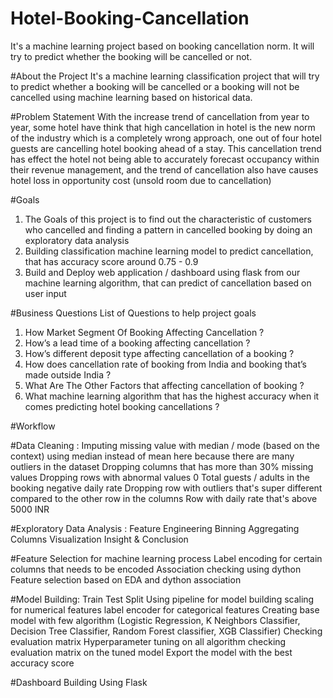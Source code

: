 # Hotel-Booking-Cancellation
It's a machine learning project based on booking cancellation norm. It will try to predict whether the booking will be cancelled or not.

#About the Project
It's a machine learning classification project that will try to predict whether a booking will be cancelled or a booking will not be cancelled using machine learning based on historical data.

#Problem Statement
With the increase trend of cancellation from year to year, some hotel have think that high cancellation in hotel is the new norm of the industry which is a completely wrong approach, one out of four hotel guests are cancelling hotel booking ahead of a stay. This cancellation trend has effect the hotel not being able to accurately forecast occupancy within their revenue management, and the trend of cancellation also have causes hotel loss in opportunity cost (unsold room due to cancellation)

#Goals
1. The Goals of this project is to find out the characteristic of customers who cancelled and finding a pattern in cancelled booking by doing an exploratory data analysis
2. Building classification machine learning model to predict cancellation, that has accuracy score around 0.75 - 0.9
3. Build and Deploy web application / dashboard using flask from our machine learning algorithm, that can predict of cancellation based on user input

#Business Questions
List of Questions to help project goals
1. How Market Segment Of Booking Affecting Cancellation ?
2. How’s a lead time of a booking affecting cancellation ?
3. How’s different deposit type affecting cancellation of a booking ?
4. How does cancellation rate of booking from India and booking that’s made outside India ?
5. What Are The Other Factors that affecting cancellation of booking ?
6. What machine learning algorithm that has the highest accuracy when it comes predicting hotel booking cancellations ?

#Workflow

#Data Cleaning :
 Imputing missing value with median / mode (based on the context) using median instead of mean here because there are many outliers in the dataset
 Dropping columns that has more than 30% missing values
 Dropping rows with abnormal values
 0 Total guests / adults in the booking
 negative daily rate
 Dropping row with outliers that's super different compared to the other row in the columns
 Row with daily rate that's above 5000 INR
 
#Exploratory Data Analysis :
 Feature Engineering
 Binning
 Aggregating Columns
 Visualization
 Insight & Conclusion

#Feature Selection for machine learning process
 Label encoding for certain columns that needs to be encoded
 Association checking using dython
 Feature selection based on EDA and dython association

#Model Building:
 Train Test Split
 Using pipeline for model building
 scaling for numerical features
 label encoder for categorical features
 Creating base model with few algorithm (Logistic Regression, K Neighbors Classifier, Decision Tree Classifier, Random Forest classifier, XGB Classifier)
 Checking evaluation matrix
 Hyperparameter tuning on all algorithm
 checking evaluation matrix on the tuned model
 Export the model with the best accuracy score
 
 #Dashboard Building Using Flask
 



